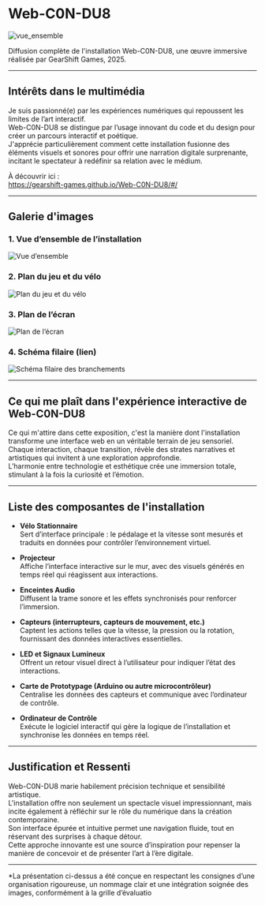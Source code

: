# Web-C0N-DU8

![vue_ensemble](photos_expos_finissants)

Diffusion complète de l'installation Web-C0N-DU8, une œuvre immersive réalisée par GearShift Games, 2025.

---

## **Intérêts dans le multimédia**
Je suis passionné(e) par les expériences numériques qui repoussent les limites de l’art interactif.  
Web-C0N-DU8 se distingue par l’usage innovant du code et du design pour créer un parcours interactif et poétique.  
J'apprécie particulièrement comment cette installation fusionne des éléments visuels et sonores pour offrir une narration digitale surprenante, incitant le spectateur à redéfinir sa relation avec le médium.

À découvrir ici :  
<https://gearshift-games.github.io/Web-C0N-DU8/#/>

---

## Galerie d'images

### 1. Vue d’ensemble de l’installation
![Vue d’ensemble](vue_ensemble.jpeg)

### 2. Plan du jeu et du vélo
![Plan du jeu et du vélo](plan_jeu_velo.jpeg)

### 3. Plan de l’écran
![Plan de l’écran](plan_ecran.jpeg)

### 4. Schéma filaire (lien)
![Schéma filaire des branchements](lien_filaire.jpeg)

---

## Ce qui me plaît dans l'expérience interactive de Web-C0N-DU8
Ce qui m'attire dans cette exposition, c'est la manière dont l'installation transforme une interface web en un véritable terrain de jeu sensoriel.  
Chaque interaction, chaque transition, révèle des strates narratives et artistiques qui invitent à une exploration approfondie.  
L’harmonie entre technologie et esthétique crée une immersion totale, stimulant à la fois la curiosité et l’émotion.


---

## Liste des composantes de l'installation

- **Vélo Stationnaire**  
  Sert d’interface principale : le pédalage et la vitesse sont mesurés et traduits en données pour contrôler l’environnement virtuel.
  
- **Projecteur**  
  Affiche l’interface interactive sur le mur, avec des visuels générés en temps réel qui réagissent aux interactions.

- **Enceintes Audio**  
  Diffusent la trame sonore et les effets synchronisés pour renforcer l’immersion.

- **Capteurs (interrupteurs, capteurs de mouvement, etc.)**  
  Captent les actions telles que la vitesse, la pression ou la rotation, fournissant des données interactives essentielles.

- **LED et Signaux Lumineux**  
  Offrent un retour visuel direct à l’utilisateur pour indiquer l’état des interactions.

- **Carte de Prototypage (Arduino ou autre microcontrôleur)**  
  Centralise les données des capteurs et communique avec l’ordinateur de contrôle.

- **Ordinateur de Contrôle**  
  Exécute le logiciel interactif qui gère la logique de l’installation et synchronise les données en temps réel.

---

## Justification et Ressenti
Web-C0N-DU8 marie habilement précision technique et sensibilité artistique.  
L'installation offre non seulement un spectacle visuel impressionnant, mais incite également à réfléchir sur le rôle du numérique dans la création contemporaine.  
Son interface épurée et intuitive permet une navigation fluide, tout en réservant des surprises à chaque détour.  
Cette approche innovante est une source d’inspiration pour repenser la manière de concevoir et de présenter l’art à l’ère digitale.

---

*La présentation ci-dessus a été conçue en respectant les consignes d’une organisation rigoureuse, un nommage clair et une intégration soignée des images, conformément à la grille d’évaluatio



